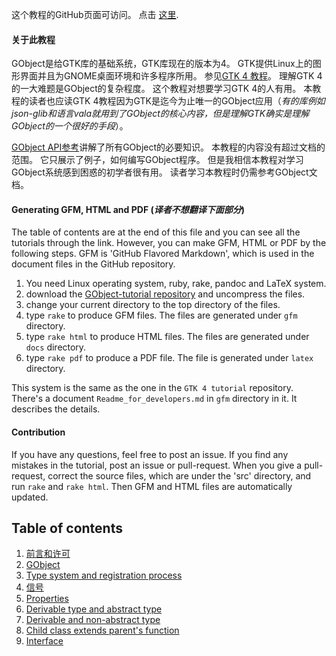 这个教程的GitHub页面可访问。
点击 [这里](https://toshiocp.github.io/Gobject-tutorial/).

#### 关于此教程

GObject是给GTK库的基础系统，GTK库现在的版本为4。
GTK提供Linux上的图形界面并且为GNOME桌面环境和许多程序所用。
参见[GTK 4 教程](https://github.com/ToshioCP/Gtk4-tutorial)。
理解GTK 4的一大难题是GObject的复杂程度。
这个教程对想要学习GTK 4的人有用。
本教程的读者也应读GTK 4教程因为GTK是迄今为止唯一的GObject应用（*有的库例如json-glib和语言vala就用到了GObject的核心内容，但是理解GTK确实是理解GObject的一个很好的手段*）。

[GObject API参考](https://docs.gtk.org/gobject)讲解了所有GObject的必要知识。
本教程的内容没有超过文档的范围。
它只展示了例子，如何编写GObject程序。
但是我相信本教程对学习GObject系统感到困惑的初学者很有用。
读者学习本教程时仍需参考GObject文档。

#### Generating GFM, HTML and PDF (*译者不想翻译下面部分*)

The table of contents are at the end of this file and you can see all the tutorials through the link.
However, you can make GFM, HTML or PDF by the following steps.
GFM is 'GitHub Flavored Markdown', which is used in the document files in the GitHub repository.

1. You need Linux operating system, ruby, rake, pandoc and LaTeX system.
2. download the [GObject-tutorial repository](https://github.com/ToshioCP/Gobject-tutorial) and uncompress the files.
3. change your current directory to the top directory of the files.
4. type `rake` to produce GFM files. The files are generated under `gfm` directory.
5. type `rake html` to produce HTML files. The files are generated under `docs` directory.
6. type `rake pdf` to produce a PDF file. The file is generated under `latex` directory.

This system is the same as the one in the `GTK 4 tutorial` repository.
There's a document `Readme_for_developers.md` in `gfm` directory in it.
It describes the details.

#### Contribution

If you have any questions, feel free to post an issue.
If you find any mistakes in the tutorial, post an issue or pull-request.
When you give a pull-request, correct the source files, which are under the 'src' directory, and run `rake` and `rake html`.
Then GFM and HTML files are automatically updated.

## Table of contents

1. [前言和许可](gfm/sec1.md)
1. [GObject](gfm/sec2.md)
1. [Type system and registration process](gfm/sec3.md)
1. [信号](gfm/sec4.md)
1. [Properties](gfm/sec5.md)
1. [Derivable type and abstract type](gfm/sec6.md)
1. [Derivable and non-abstract type](gfm/sec7.md)
1. [Child class extends parent's function](gfm/sec8.md)
1. [Interface](gfm/sec9.md)
